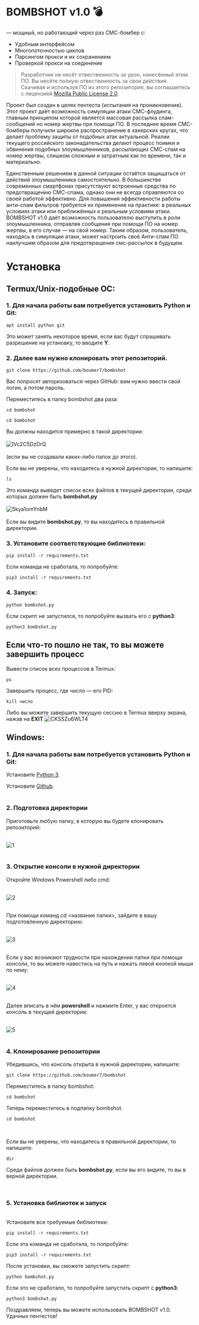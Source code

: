 # BOMBSHOT v1.0 💣
— мощный, но работающий через раз СМС-бомбер с:

- Удобным интерфейсом
- Многопоточностью циклов
- Парсингом прокси и их сохранением
- Проверкой прокси на соединение

> Разработчик не несёт отвественность за урон, нанесённый этим ПО. Вы несёте полную отвественность за свои действия. Скачивая и используя ПО из этого репозитория, вы соглашаетесь с лицензией [Mozilla Public License 2.0](https://github.com/boumer7/bombshot/blob/main/LICENSE).

Проект был создан в целях пентеста (испытания на проникновение). Этот проект даёт возможность симуляции атаки СМС-флудинга, главным принципом которой является массовая рассылка спам-сообщений но номер жертвы при помощи ПО. В последнее время СМС-бомберы получили широкое распространение в хакерских кругах, что делает проблему защиты от подобных атак актуальной. Реалии текущего российского законадательства делают процесс поимки и обвинения подобных злоумышленников, рассылающих СМС-спам на номер жертвы, слишком сложным и затратным как по времени, так и материально. 

Единственным решением в данной ситуации остаётся защищаться от действий злоумышленника самостоятельно. В большинстве современных смартфонах присутствуют встроенные средства по предотвращению СМС-спама, однако они не всегда справляются со своей работой эффективно. Для повышения эффективности работы анти-спам фильтров требуется их применение на практике: в реальных условиях атаки или приближённых к реальным условиям атаки. BOMBSHOT v1.0 даёт возможность пользователю выступить в роли злоумышленника, отправляя сообщения при помощи ПО на номер жертвы, в его случае — на свой номер. Таким образом, пользователь, находясь в симуляции атаки, может настроить своё Анти-спам ПО наилучшим образом для предотвращения смс-рассылок в будущем.

# Установка
## Termux/Unix-подобные ОС:
<h3> 1. Для начала работы вам потребуется установить Python и Git: </h3>

```console
apt install python git
```
Это может занять некоторое время, если вас будут спрашивать разрешение на установку, то вводите **Y**.

<h3> 2. Далее вам нужно клонировать этот репозиторий. </h3>

```console
git clone https://github.com/boumer7/bombshot
```
Вас попросят авторизоваться через GitHub: вам нужно ввести свой логин, а потом пароль.

Переместитесь в папку bombshot два раза:
<br/>

```console
cd bombshot
```
```console
cd bombshot
```
Вы должны находится примерно в такой директории:<br/> <br/>
![lVc2C5DzDrQ](https://user-images.githubusercontent.com/33152397/109676757-13091e00-7b8a-11eb-8dcf-0867d5fbd33b.jpg)<br/> <br/>
(если вы не создавали каких-либо папок до этого).

Если вы не уверены, что находитесь в нужной директории, то напишите:
```console
ls
```
Это команда выведет список всех файлов в текущей директории, среди которых должен быть **bombshot.py** <br/> <br/>
![5kya1omYnbM](https://user-images.githubusercontent.com/33152397/109676923-359b3700-7b8a-11eb-99d8-dcae6fa4e9c0.jpg) <br/> <br/>
Если вы видите **bombshot.py**, то вы находитесь в правильной директории.

<h3> 3. Установите соответствующие библиотеки: </h3>

```console
pip install -r requirements.txt
```
Если команда не сработала, то попробуйте:
```console
pip3 install -r requirements.txt
```

<h3> 4. Запуск: </h3>

```console
python bombshot.py
```
Если скрипт не запустился, то попробуйте вызвать его с **python3**:
```console
python3 bombshot.py
```

## Если что-то пошло не так, то вы можете завершить процесс
Вывести список всех процессов в Termux:
```console
ps
```

Завершить процесс, где число — его PID:
```console
kill число
```
Либо вы можете завершить текущую сессию в Termux вверху экрана, нажав на **EXIT**
![CKSSZu6WLT4](https://user-images.githubusercontent.com/33152397/109675005-71350180-7b88-11eb-9347-0cdfc4010844.jpg)

## Windows:
<h3> 1. Для начала работы вам потребуется установить Python и Git: </h3>

Установите [Python 3](https://www.python.org/).
<br/>

Установите [Github](https://git-scm.com/download/win).
<br/><br/>

<h3> 2. Подготовка директории</h3>
Приготовьте любую папку, в которую вы будете клонировать репозиторий:
<br/><br/>

![1](https://user-images.githubusercontent.com/77790965/110011218-3c63ae80-7d30-11eb-8551-9bedbab61ac6.jpg)
<br/><br/>

<h3> 3. Открытие консоли в нужной директории </h3>
Откройте Windows Powershell либо cmd:
<br/><br/>

![2](https://user-images.githubusercontent.com/77790965/110011802-e2afb400-7d30-11eb-9be6-376eaeb17767.jpg)
<br/><br/>

При помощи команд cd <название папки>, зайдите в вашу подготовленную директорию:
<br/><br/>

![3](https://user-images.githubusercontent.com/77790965/110012164-4f2ab300-7d31-11eb-8bd9-278ea1fb6932.jpg)
<br/><br/>

Если у вас возникают трудности при нахождении папки при помощи консоли, то вы можете навестись на путь и нажать левой кнопкой мыши по нему:
<br/><br/>

![4](https://user-images.githubusercontent.com/77790965/110012361-826d4200-7d31-11eb-8729-6f08a95deeed.jpg)
<br/><br/>

Далее вписать в нём **powershell** и нажмите Enter, у вас откроется консоль в текущей директории:
<br/><br/>

![5](https://user-images.githubusercontent.com/77790965/110012502-a16bd400-7d31-11eb-9dce-207b7ff81979.jpg)
<br/><br/>

<h3> 4. Клонирование репозитории </h3>
Убедившись, что консоль открыта в нужной директории, напишите:

```console
git clone https://github.com/boumer7/bombshot
```
Переместитесь в папку bombshot:
```console 
cd bombshot
```
Теперь переместитесь в подпапку bombshot.

```console 
cd bombshot
```

<br/>

Если вы не уверены, что находитесь в правильной директории, то напишите:

```console
dir
```

Среди файлов должен быть **bombshot.py**, если вы его видите, то вы в верной директории.

<br/>
  
<h3> 5. Установка библиотек и запуск </h3>
<br/>
Установите все требуемые библиотеки:

```console
pip install -r requirements.txt
```
Если эта команда не сработала, то попробуйте:
```console
pip3 install -r requirements.txt
```
После установки, вы сможете запустить скрипт:
```console
python bombshot.py
```
Если это не сработало, то попробуйте запустить скрипт с **python3**:
```console
python3 bombshot.py
```
Поздравляем, теперь вы можете использовать BOMBSHOT v1.0.<br/>
Удачных пентестов!

